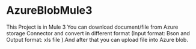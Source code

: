 # AzureBlobMule3
This Project is in Mule 3 
You can download document/file from Azure storage Connector and convert in different format (Input format: Bson and Output format: xls file ).And after that you can upload file into Azure blob.
